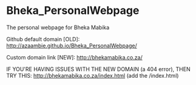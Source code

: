 # Bheka_PersonalWebpage
The personal webpage for Bheka Mabika

Github default domain [OLD]: http://azaambie.github.io/Bheka_PersonalWebpage/

Custom domain link [NEW]: http://bhekamabika.co.za/

IF YOU'RE HAVING ISSUES WITH THE NEW DOMAIN (a 404 error), THEN TRY THIS: http://bhekamabika.co.za/index.html (add the /index.html)
